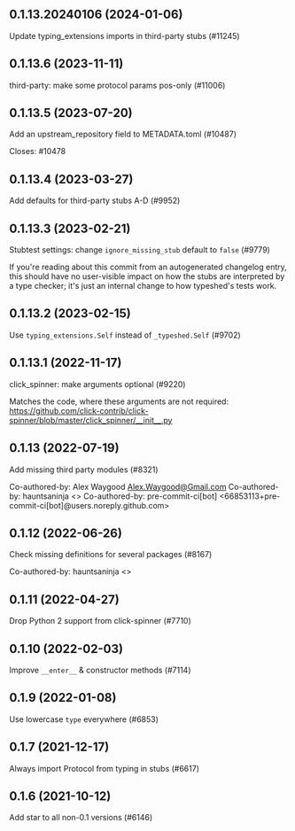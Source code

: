 ## 0.1.13.20240106 (2024-01-06)

Update typing_extensions imports in third-party stubs (#11245)

## 0.1.13.6 (2023-11-11)

third-party: make some protocol params pos-only (#11006)

## 0.1.13.5 (2023-07-20)

Add an upstream_repository field to METADATA.toml (#10487)

Closes: #10478

## 0.1.13.4 (2023-03-27)

Add defaults for third-party stubs A-D (#9952)

## 0.1.13.3 (2023-02-21)

Stubtest settings: change `ignore_missing_stub` default to `false` (#9779)

If you're reading about this commit from an autogenerated changelog entry, this should have no user-visible impact on how the stubs are interpreted by a type checker; it's just an internal change to how typeshed's tests work.

## 0.1.13.2 (2023-02-15)

Use `typing_extensions.Self` instead of `_typeshed.Self` (#9702)

## 0.1.13.1 (2022-11-17)

click_spinner: make arguments optional (#9220)

Matches the code, where these arguments are not required: https://github.com/click-contrib/click-spinner/blob/master/click_spinner/__init__.py

## 0.1.13 (2022-07-19)

Add missing third party modules (#8321)

Co-authored-by: Alex Waygood <Alex.Waygood@Gmail.com>
Co-authored-by: hauntsaninja <>
Co-authored-by: pre-commit-ci[bot] <66853113+pre-commit-ci[bot]@users.noreply.github.com>

## 0.1.12 (2022-06-26)

Check missing definitions for several packages (#8167)

Co-authored-by: hauntsaninja <>

## 0.1.11 (2022-04-27)

Drop Python 2 support from click-spinner (#7710)

## 0.1.10 (2022-02-03)

Improve `__enter__` & constructor methods (#7114)

## 0.1.9 (2022-01-08)

Use lowercase `type` everywhere (#6853)

## 0.1.7 (2021-12-17)

Always import Protocol from typing in stubs (#6617)

## 0.1.6 (2021-10-12)

Add star to all non-0.1 versions (#6146)

